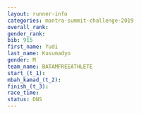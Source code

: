 ```yaml
---
layout: runner-info 
categories: mantra-summit-challenge-2019 
overall_rank:
gender_rank:
bib: 915
first_name: Yudi
last_name: Kusumadyo
gender: M
team_name: BATAMFREEATHLETE
start_(t_1): 
mbah_kamad_(t_2): 
finish_(t_3): 
race_time: 
status: DNS
---
```

